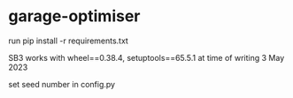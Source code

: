 # garage-optimiser


run pip install -r requirements.txt

SB3 works with wheel==0.38.4, setuptools==65.5.1 at time of writing
3 May 2023

set seed number in config.py

